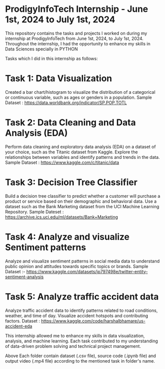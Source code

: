 # ProdigyInfoTech Internship - June 1st, 2024 to July 1st, 2024
This repository contains the tasks and projects I worked on during my internship at ProdigyInfoTech from June 1st, 2024, to July 1st, 2024. Throughout the internship, I had the opportunity to enhance my skills in Data Sciences specially in PYTHON

Tasks which I did in this internship as follows:
# Task 1: Data Visualization
Created a bar chart/histogram to visualize the distribution of a categorical or continuous variable, such as ages or genders in a population.
Sample Dataset : https://data.worldbank.org/indicator/SP.POP.TOTL

# Task 2: Data Cleaning and Data Analysis (EDA)
Perform data cleaning and exploratory data analysis (EDA) on a dataset of your choice, such as the Titanic dataset from Kaggle. Explore the relationships between variables and identify patterns and trends in the data.
Sample Dataset : https://www.kaggle.com/c/titanic/data

# Task 3: Decision Tree Classifier
Build a decision tree classifier to predict whether a customer will purchase a product or service based on their demographic and behavioral data. Use a dataset such as the Bank Marketing dataset from the UCI Machine Learning Repository.
Sample Dateset : https://archive.ics.uci.edu/ml/datasets/Bank+Marketing

# Task 4: Analyze and visualize Sentiment patterns
Analyze and visualize sentiment patterns in social media data to understand public opinion and attitudes towards specific topics or brands.
Sample Dataset :- https://www.kaggle.com/datasets/jp797498e/twitter-entity-sentiment-analysis

# Task 5: Analyze traffic accident data
Analyze traffic accident data to identify patterns related to road conditions, weather, and time of day. Visualize accident hotspots and contributing factors.
Dataset : https://www.kaggle.com/code/harshalbhamare/us-accident-eda

This internship allowed me to enhance my skills in data visualization, analysis, and machine learning. Each task contributed to my understanding of data-driven problem solving and technical project management.

Above Each folder contain dataset (.csv file), source code (.ipynb file) and output video (.mp4 file) according to the mentioned task in folder's name.
